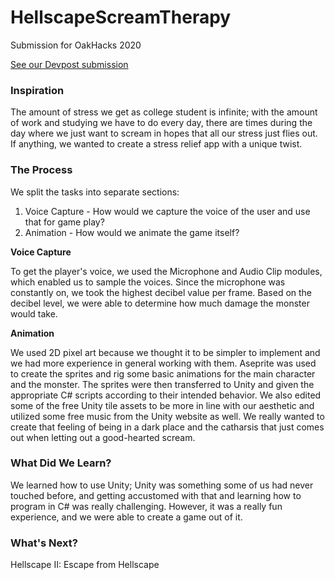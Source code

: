 # HellscapeScreamTherapy

Submission for OakHacks 2020

<a href="https://devpost.com/software/hellscapescreamtherapy">See our Devpost submission</a>

### Inspiration
The amount of stress we get as college student is infinite; with the amount of work and studying we have to do every day, there are times during the day where we just want to scream in hopes that all our stress just flies out. If anything, we wanted to create a stress relief app with a unique twist.

### The Process

We split the tasks into separate sections:

1. Voice Capture - How would we capture the voice of the user and use that for game play?
2. Animation - How would we animate the game itself?


**Voice Capture**

To get the player's voice, we used the Microphone and Audio Clip modules, which enabled us to sample the voices. Since the microphone was constantly on, we took the highest decibel value per frame. Based on the decibel level, we were able to determine how much damage the monster would take.

**Animation**

We used 2D pixel art because we thought it to be simpler to implement and we had more experience in general working with them. Aseprite was used to create the sprites and rig some basic animations for the main character and the monster. The sprites were then transferred to Unity and given the appropriate C# scripts according to their intended behavior. We also edited some of the free Unity tile assets to be more in line with our aesthetic and utilized some free music from the Unity website as well. We really wanted to create that feeling of being in a dark place and the catharsis that just comes out when letting out a good-hearted scream. 

### What Did We Learn?

We learned how to use Unity; Unity was something some of us had never touched before, and getting accustomed with that and learning how to program in C# was really challenging. However, it was a really fun experience, and we were able to create a game out of it. 

### What's Next?
Hellscape II: Escape from Hellscape



